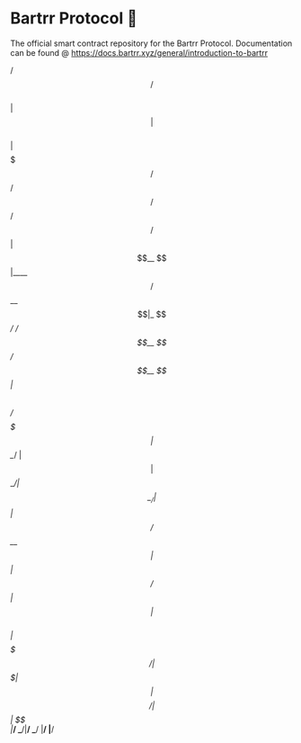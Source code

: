 # Bartrr Protocol 🥙
The official smart contract repository for the Bartrr Protocol. Documentation can be found @ https://docs.bartrr.xyz/general/introduction-to-bartrr

 /$$                             /$$                        
| $$                            | $$                        
| $$$$$$$   /$$$$$$   /$$$$$$  /$$$$$$    /$$$$$$   /$$$$$$ 
| $$__  $$ |____  $$ /$$__  $$|_  $$_/   /$$__  $$ /$$__  $$
| $$  \ $$  /$$$$$$$| $$  \__/  | $$    | $$  \__/| $$  \__/
| $$  | $$ /$$__  $$| $$        | $$ /$$| $$      | $$      
| $$$$$$$/|  $$$$$$$| $$        |  $$$$/| $$      | $$      
|_______/  \_______/|__/         \___/  |__/      |__/                                                                                                           
